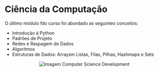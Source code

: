 # Ciência da Computação

O último módulo fdo curso foi abordado as seguintes conceitos:

* Introdução à Python
* Padrões de Projeto
* Redes e Raspagem de Dados
* Algoritmos
* Estruturas de Dados: Arraysm Listas, Filas, Pilhas, Hashmaps e Sets

<p align="center">
  <img src="https://letsmobility.com/content/images/size/w600/2019/07/web-icon.png" alt="Imagem Computer Science Development"/>
</p>
